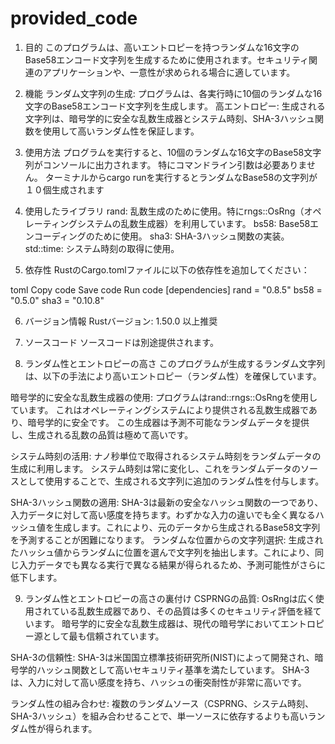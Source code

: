 # provided_code

1. 目的
このプログラムは、高いエントロピーを持つランダムな16文字のBase58エンコード文字列を生成するために使用されます。セキュリティ関連のアプリケーションや、一意性が求められる場合に適しています。

2. 機能
ランダム文字列の生成: プログラムは、各実行時に10個のランダムな16文字のBase58エンコード文字列を生成します。
高エントロピー: 生成される文字列は、暗号学的に安全な乱数生成器とシステム時刻、SHA-3ハッシュ関数を使用して高いランダム性を保証します。

3. 使用方法
プログラムを実行すると、10個のランダムな16文字のBase58文字列がコンソールに出力されます。
特にコマンドライン引数は必要ありません。
ターミナルからcargo runを実行するとランダムなBase58の文字列が１０個生成されます

4. 使用したライブラリ
rand: 乱数生成のために使用。特にrngs::OsRng（オペレーティングシステムの乱数生成器）を利用しています。
bs58: Base58エンコーディングのために使用。
sha3: SHA-3ハッシュ関数の実装。
std::time: システム時刻の取得に使用。

5. 依存性
RustのCargo.tomlファイルに以下の依存性を追加してください：

toml
Copy code
Save code
Run code
[dependencies]
rand = "0.8.5"
bs58 = "0.5.0"
sha3 = "0.10.8"

6. バージョン情報
Rustバージョン: 1.50.0 以上推奨

7. ソースコード
ソースコードは別途提供されます。





8. ランダム性とエントロピーの高さ
このプログラムが生成するランダム文字列は、以下の手法により高いエントロピー（ランダム性）を確保しています。

暗号学的に安全な乱数生成器の使用: プログラムはrand::rngs::OsRngを使用しています。
これはオペレーティングシステムにより提供される乱数生成器であり、暗号学的に安全です。
この生成器は予測不可能なランダムデータを提供し、生成される乱数の品質は極めて高いです。

システム時刻の活用: ナノ秒単位で取得されるシステム時刻をランダムデータの生成に利用します。
システム時刻は常に変化し、これをランダムデータのソースとして使用することで、生成される文字列に追加のランダム性を付与します。

SHA-3ハッシュ関数の適用: SHA-3は最新の安全なハッシュ関数の一つであり、入力データに対して高い感度を持ちます。わずかな入力の違いでも全く異なるハッシュ値を生成します。これにより、元のデータから生成されるBase58文字列を予測することが困難になります。
ランダムな位置からの文字列選択: 生成されたハッシュ値からランダムに位置を選んで文字列を抽出します。これにより、同じ入力データでも異なる実行で異なる結果が得られるため、予測可能性がさらに低下します。



9. ランダム性とエントロピーの高さの裏付け
CSPRNGの品質: OsRngは広く使用されている乱数生成器であり、その品質は多くのセキュリティ評価を経ています。
暗号学的に安全な乱数生成器は、現代の暗号学においてエントロピー源として最も信頼されています。

SHA-3の信頼性: SHA-3は米国国立標準技術研究所(NIST)によって開発され、暗号学的ハッシュ関数として高いセキュリティ基準を満たしています。
SHA-3は、入力に対して高い感度を持ち、ハッシュの衝突耐性が非常に高いです。

ランダム性の組み合わせ: 複数のランダムソース（CSPRNG、システム時刻、SHA-3ハッシュ）を組み合わせることで、単一ソースに依存するよりも高いランダム性が得られます。
